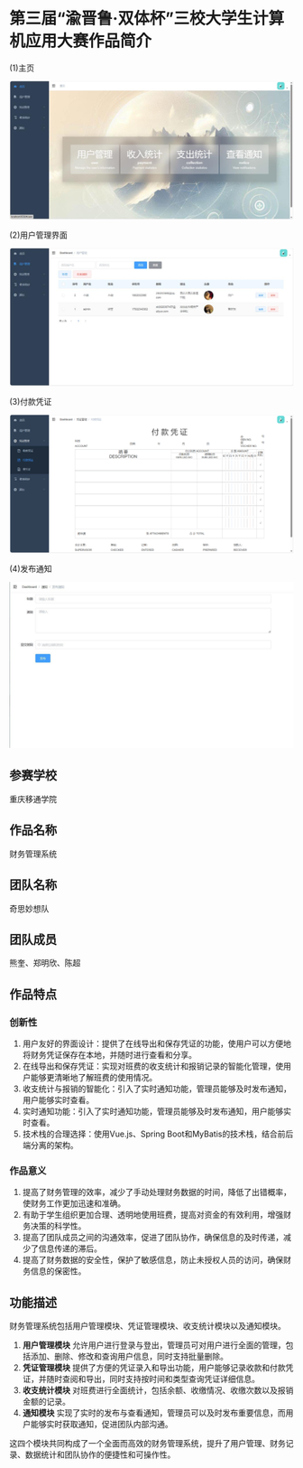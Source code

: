 # 第三届“渝晋鲁·双体杯”三校大学生计算机应用大赛作品简介

(1)主页

![image-20231229110401957](./assets/image-20231229110401957.png)

(2)用户管理界面

![image-20231229110502984](./assets/image-20231229110502984.png)

(3)付款凭证

![image-20231229110517871](./assets/image-20231229110517871.png)

(4)发布通知

![image-20231229110543880](./assets/image-20231229110543880.png)





## 参赛学校

重庆移通学院

## 作品名称
财务管理系统

## 团队名称
奇思妙想队

## 团队成员
熊奎、郑明欣、陈超

## 作品特点

### 创新性
1. 用户友好的界面设计：提供了在线导出和保存凭证的功能，使用户可以方便地将财务凭证保存在本地，并随时进行查看和分享。
2. 在线导出和保存凭证：实现对班费的收支统计和报销记录的智能化管理，使用户能够更清晰地了解班费的使用情况。
3. 收支统计与报销的智能化：引入了实时通知功能，管理员能够及时发布通知，用户能够实时查看。
4. 实时通知功能：引入了实时通知功能，管理员能够及时发布通知，用户能够实时查看。
5. 技术栈的合理选择：使用Vue.js、Spring Boot和MyBatis的技术栈，结合前后端分离的架构。

### 作品意义
1. 提高了财务管理的效率，减少了手动处理财务数据的时间，降低了出错概率，使财务工作更加迅速和准确。
2. 有助于学生组织更加合理、透明地使用班费，提高对资金的有效利用，增强财务决策的科学性。
3. 提高了团队成员之间的沟通效率，促进了团队协作，确保信息的及时传递，减少了信息传递的滞后。
4. 提高了财务数据的安全性，保护了敏感信息，防止未授权人员的访问，确保财务信息的保密性。

## 功能描述
财务管理系统包括用户管理模块、凭证管理模块、收支统计模块以及通知模块。

1. **用户管理模块** 允许用户进行登录与登出，管理员可对用户进行全面的管理，包括添加、删除、修改和查询用户信息，同时支持批量删除。
2. **凭证管理模块** 提供了方便的凭证录入和导出功能，用户能够记录收款和付款凭证，并随时查阅和导出，同时支持按时间和类型查询凭证详细信息。
3. **收支统计模块** 对班费进行全面统计，包括余额、收缴情况、收缴次数以及报销金额的记录。
4. **通知模块** 实现了实时的发布与查看通知，管理员可以及时发布重要信息，而用户能够实时获取通知，促进团队内部沟通。

这四个模块共同构成了一个全面而高效的财务管理系统，提升了用户管理、财务记录、数据统计和团队协作的便捷性和可操作性。

